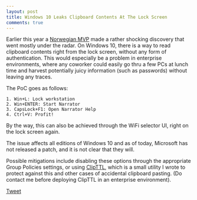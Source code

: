 ```yaml
---
layout: post
title: Windows 10 Leaks Clipboard Contents At The Lock Screen
comments: true
---
```


Earlier this year a <A HREF=https://twitter.com/Oddvarmoe>Norwegian MVP</A> made a rather shocking discovery that went mostly under the radar. On Windows 10, there is a way to read clipboard contents right from the lock screen, without any form of authentication. This would especially be a problem in enterprise environments, where any coworker could easily go thru a few PCs at lunch time and harvest potentially juicy information (such as passwords) without leaving any traces.

The PoC goes as follows:

    1. Win+L: Lock workstation
    2. Win+ENTER: Start Narrator
    3. CapsLock+F1: Open Narrator Help
    4. Ctrl+V: Profit!

By the way, this can also be achieved through the WiFi selector UI, right on the lock screen again.

The issue affects all editions of Windows 10 and as of today, Microsoft has not released a patch, and it is not clear that they will.

Possible mitigations include disabling these options through the appropriate Group Policies settings, or using <A HREF=https://www.trustprobe.com/fs1/apps.html>ClipTTL</A>, which is a small utility I wrote to protect against this and other cases of accidental clipboard pasting. (Do contact me before deploying ClipTTL in an enterprise environment).

<a href="https://twitter.com/share" class="twitter-share-button" 
data-url="https://hexatomium.github.io/2017/02/15/windows10-clipboard-lockscreen/" data-text="Windows 10 Leaks Clipboard Contents At The Lock Screen"  data-count="horizontal">Tweet</a>
<script type="text/javascript" src="https://platform.twitter.com/widgets.js"></script>
